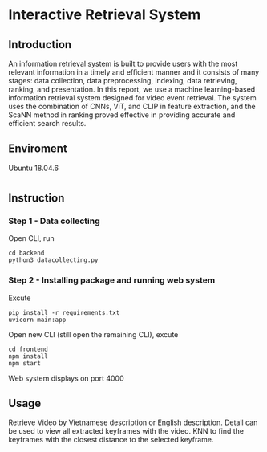 # Interactive Retrieval System

## Introduction
An information retrieval system is built to provide users with the most relevant information in a timely and efficient manner and it consists of many stages: data collection, data preprocessing, indexing, data retrieving, ranking, and presentation. In this report, we use a machine learning-based information retrieval system designed for video event retrieval. The system uses the combination of CNNs, ViT, and CLIP in feature extraction, and the ScaNN method in ranking proved effective in providing accurate and efficient search results.

## Enviroment
Ubuntu 18.04.6 
#
## Instruction

### Step 1 - Data collecting
Open CLI, run
```
cd backend
python3 datacollecting.py
```


### Step 2 - Installing package and running web system
Excute
```
pip install -r requirements.txt
uvicorn main:app
```
Open new CLI (still open the remaining CLI), excute
```
cd frontend
npm install
npm start
```
Web system displays on port 4000

## Usage
Retrieve Video by Vietnamese description or English description. Detail can be used to view all extracted keyframes with the video.  KNN to find the keyframes with the closest distance to the selected keyframe.
